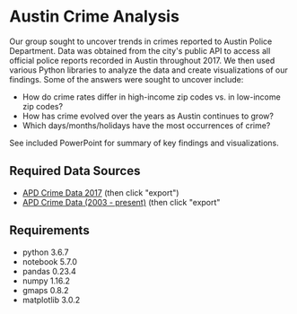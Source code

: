 # Austin Crime Analysis

Our group sought to uncover trends in crimes reported to Austin Police Department. Data was obtained from the city's public API to access all official police reports recorded in Austin throughout 2017. We then used various Python libraries to analyze the data and create visualizations of our findings. Some of the answers were sought to uncover include: 
* How do crime rates differ in high-income zip codes vs. in low-income zip codes?
* How has crime evolved over the years as Austin continues to grow?
* Which days/months/holidays have the most occurrences of crime?

See included PowerPoint for summary of key findings and visualizations.

## Required Data Sources
* [APD Crime Data 2017](https://data.austintexas.gov/Public-Safety/Crime-Reports-2017/4bxg-n3iv) (then click "export")
* [APD Crime Data (2003 - present)](https://data.austintexas.gov/Public-Safety/Crime-Reports-beta-/fdj4-gpfu) (then click "export"

## Requirements
* python 3.6.7
* notebook 5.7.0
* pandas 0.23.4
* numpy 1.16.2
* gmaps 0.8.2
* matplotlib 3.0.2